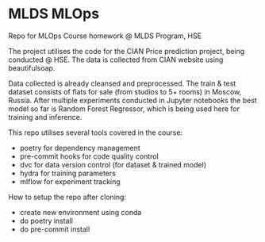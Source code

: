 # MLDS MLOps
Repo for MLOps Course homework @ MLDS Program, HSE

The project utilises the code for the CIAN Price prediction project, being conducted @ HSE.
The data is collected from CIAN website using beautifulsoap.

Data collected is already cleansed and preprocessed. The train & test dataset consists of flats for sale (from studios to 5+ rooms) in Moscow, Russia.
After multiple experiments conducted in Jupyter notebooks the best model so far is Random Forest Regressor, which is being used here for training and inference.

This repo utilises several tools covered in the course:
- poetry for dependency management
- pre-commit hooks for code quality control
- dvc for data version control (for dataset & trained model)
- hydra for training parameters
- mlflow for experiment tracking

How to setup the repo after cloning:
- create new environment using conda
- do poetry install
- do pre-commit install
